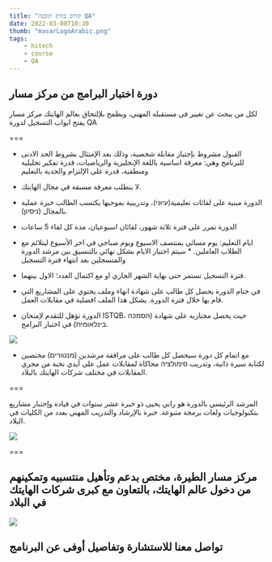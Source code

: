 ```yaml
---
title: "קורס בודק תוכנה QA"
date: 2022-03-08T10:30
thumb: "masarLogoArabic.png"
tags:
    - hitech
    - course
    - QA
---
```


## دورة اختبار البرامج من مركز مسار

لكل من يبحث عن تغيير في مستقبله المهني، ويطمح بلإلتحاق بعالم الهايتك مركز مسار يفتح ابواب التسجيل لدورة QA

===

* القبول مشروط بإجتياز مقابلة شخصية، وذلك بعد الإمتثال بشروط الحد الادنى للبرنامج وهي: معرفة اساسية باللغة الإنجليزية والرياضيات، قدرة تفكير تحليلية ومنطقية، قدرة على الإلتزام والجدية بالتعليم

* لا يتطلب معرفة مسبقة في مجال الهايتك.

* الدورة مبنية على لقائات تعليمية(עיוני)، وتدريبية بموجبها يكتسب الطالب خبرة عملية بالمجال (ניסיון).

* الدورة تمرر على فترة ثلاثة شهور، لقائان اسبوعيان، مدة كل لقاء 5 ساعات

* ايام التعليم: يوم مسائي بمنتصف الاسبوع ويوم صباحي في اخر الأسبوع ليتلائم مع الطلاب العاملين. * سيتم اختيار الايام بشكل نهائي بالتنسيق بين مرشد الدورة والمتسجلين بعد انتهاء فترة التسجيل

* فترة التسجيل تستمر حتى نهاية الشهر الجاري او مع اكتمال العدد؛ الاول بينهما.

* في ختام الدورة يحصل كل طالب على شهادة انهاء وملف يحتوي على المشاريع التي قام بها خلال فترة الدورة. يشكل هذا الملف افضلية في مقابلات العمل.

* الدورة تؤهل للتقدم لإمتحان ISTQB، حيث يحصل مجتازيه على شهادة (הסמכה בינלאומית) في اختبار البرامج.

![](/assets/img/qa_istqb.png)

* مع اتمام كل دورة سيحصل كل طالب على مرافقة مرشدين (מנטורים) مختصين لكتابة سيرة ذاتية، وتدريب סימולציה محاكاة لمقابلات عمل على أيدي نخبة من مجري المقابلات في مختلف شركات الهايتك بالبلاد.

===

المرشد الرئيسي بالدورة هو راني يحيى ذو خبرة عشر سنوات في قيادة وإختبار مشاريع بتكنولوجيات ولغات برمجة متنوعة. خبرة بالإرشاد والتدريب المهني بعدد من الكليات في البلاد.

![](/assets/img/rani.png)

===

## مركز مسار الطيرة، مختص بدعم وتأهيل منتسبيه وتمكينهم من دخول عالم الهايتك، بالتعاون مع كبرى شركات الهايتك في البلاد

![](/assets/img/masarLogoArabic.png)

## تواصل معنا للاستشارة وتفاصيل أوفى عن البرنامج